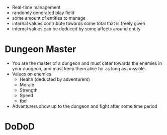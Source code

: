 - Real-time management
- randomly generated play field
- some amount of entities to manage
- internal values contribute towards some total that is freely given
- internal values can be deduced by some affects around entity

# Dungeon Master
- You are the master of a dungeon and must cater towards the enemies in your dungeon, and must keep them alive for as long as possible.
- Values on enemies:
	- Health (deducted by adventurers)
	- Morale
	- Strength
	- Speed
	- tbd
- Adventurers show up to the dungeon and fight after some time period

# DoDoD
